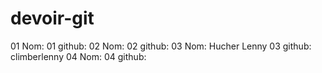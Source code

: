 # devoir-git
01 Nom:
01 github:
02 Nom:
02 github:
03 Nom: Hucher Lenny
03 github: climberlenny
04 Nom:
04 github: